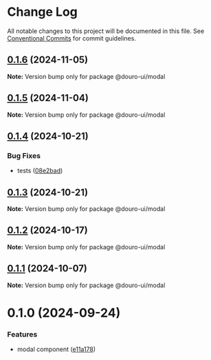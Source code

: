# Change Log

All notable changes to this project will be documented in this file.
See [Conventional Commits](https://conventionalcommits.org) for commit guidelines.

## [0.1.6](https://github.com/Douro-ui/design-system/compare/@douro-ui/modal@0.1.5...@douro-ui/modal@0.1.6) (2024-11-05)

**Note:** Version bump only for package @douro-ui/modal

## [0.1.5](https://github.com/Douro-ui/design-system/compare/@douro-ui/modal@0.1.4...@douro-ui/modal@0.1.5) (2024-11-04)

**Note:** Version bump only for package @douro-ui/modal

## [0.1.4](https://github.com/Douro-ui/design-system/compare/@douro-ui/modal@0.1.3...@douro-ui/modal@0.1.4) (2024-10-21)

### Bug Fixes

- tests ([08e2bad](https://github.com/Douro-ui/design-system/commit/08e2bad07fcebdf8f765123b5d145ed8b3b44fc7))

## [0.1.3](https://github.com/Douro-ui/design-system/compare/@douro-ui/modal@0.1.2...@douro-ui/modal@0.1.3) (2024-10-21)

**Note:** Version bump only for package @douro-ui/modal

## [0.1.2](https://github.com/Douro-ui/design-system/compare/@douro-ui/modal@0.1.1...@douro-ui/modal@0.1.2) (2024-10-17)

**Note:** Version bump only for package @douro-ui/modal

## [0.1.1](https://github.com/Douro-ui/design-system/compare/@douro-ui/modal@0.1.0...@douro-ui/modal@0.1.1) (2024-10-07)

**Note:** Version bump only for package @douro-ui/modal

# 0.1.0 (2024-09-24)

### Features

- modal component ([e11a178](https://github.com/Douro-ui/design-system/commit/e11a17860186f88703f6a4f098ac295589324db1))
